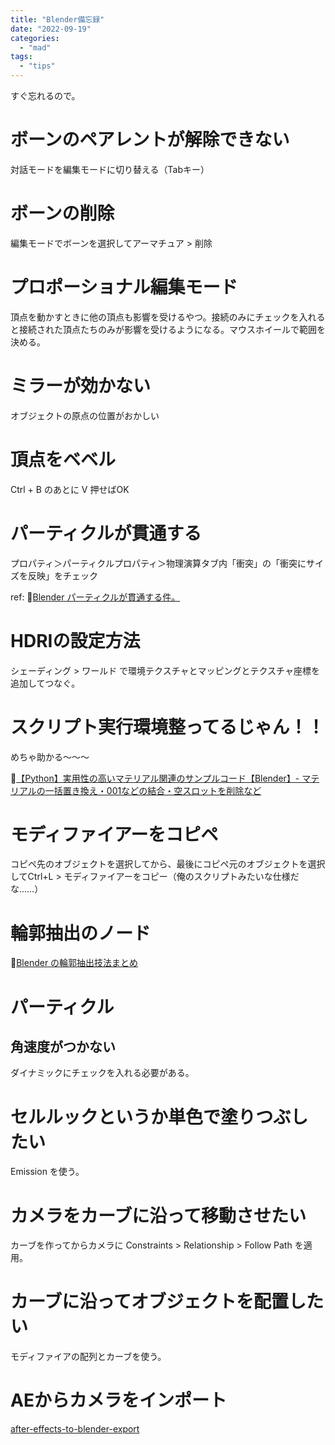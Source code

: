 ```yaml
---
title: "Blender備忘録"
date: "2022-09-19"
categories: 
  - "mad"
tags: 
  - "tips"
---
```


すぐ忘れるので。

<!--more-->

# ボーンのペアレントが解除できない

対話モードを編集モードに切り替える（Tabキー）

# ボーンの削除

編集モードでボーンを選択してアーマチュア > 削除

# プロポーショナル編集モード

頂点を動かすときに他の頂点も影響を受けるやつ。接続のみにチェックを入れると接続された頂点たちのみが影響を受けるようになる。マウスホイールで範囲を決める。

# ミラーが効かない

オブジェクトの原点の位置がおかしい

# 頂点をベベル

Ctrl + B のあとに V 押せばOK

# パーティクルが貫通する

プロパティ＞パーティクルプロパティ＞物理演算タブ内「衝突」の「衝突にサイズを反映」をチェック

ref: 📝[Blender パーティクルが貫通する件。](https://note.com/firmocto/n/n003c1f7afd16)

# HDRIの設定方法

シェーディング > ワールド で環境テクスチャとマッピングとテクスチャ座標を追加してつなぐ。

# スクリプト実行環境整ってるじゃん！！

めちゃ助かる～～～

📝[【Python】実用性の高いマテリアル関連のサンプルコード【Blender】- マテリアルの一括置き換え・001などの結合・空スロットを削除など](https://bookyakuno.com/sample-code-material/)

# モディファイアーをコピペ

コピペ先のオブジェクトを選択してから、最後にコピペ元のオブジェクトを選択してCtrl+L > モディファイアーをコピー（俺のスクリプトみたいな仕様だな……）

# 輪郭抽出のノード

📝[Blender の輪郭抽出技法まとめ](https://dskjal.com/blender/edge-detection.html)

# パーティクル

## 角速度がつかない

ダイナミックにチェックを入れる必要がある。

# セルルックというか単色で塗りつぶしたい

Emission を使う。

# カメラをカーブに沿って移動させたい

カーブを作ってからカメラに Constraints > Relationship > Follow Path を適用。

# カーブに沿ってオブジェクトを配置したい

モディファイアの配列とカーブを使う。

# AEからカメラをインポート

[after-effects-to-blender-export](https://github.com/adroitwhiz/after-effects-to-blender-export?tab=readme-ov-file)
